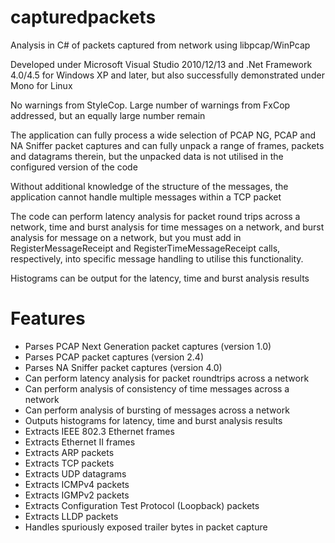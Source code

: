 # capturedpackets
Analysis in C# of packets captured from network using libpcap/WinPcap

Developed under Microsoft Visual Studio 2010/12/13 and .Net Framework 4.0/4.5 for Windows XP and later, but also successfully demonstrated under Mono for Linux

No warnings from StyleCop. Large number of warnings from FxCop addressed, but an equally large number remain

The application can fully process a wide selection of PCAP NG, PCAP and NA Sniffer packet captures and can fully unpack a range of frames, packets and datagrams therein, but the unpacked data is not utilised in the configured version of the code

Without additional knowledge of the structure of the messages, the application cannot handle multiple messages within a TCP packet

The code can perform latency analysis for packet round trips across a network, time and burst analysis for time messages on a network, and burst analysis for message on a network, but you must add in RegisterMessageReceipt and RegisterTimeMessageReceipt calls, respectively, into specific message handling to utilise this functionality.

Histograms can be output for the latency, time and burst analysis results

# Features

* Parses PCAP Next Generation packet captures (version 1.0)
* Parses PCAP packet captures (version 2.4)
* Parses NA Sniffer packet captures (version 4.0)
* Can perform latency analysis for packet roundtrips across a network
* Can perform analysis of consistency of time messages across a network
* Can perform analysis of bursting of messages across a network
* Outputs histograms for latency, time and burst analysis results
* Extracts IEEE 802.3 Ethernet frames
* Extracts Ethernet II frames
* Extracts ARP packets
* Extracts TCP packets
* Extracts UDP datagrams
* Extracts ICMPv4 packets
* Extracts IGMPv2 packets
* Extracts Configuration Test Protocol (Loopback) packets
* Extracts LLDP packets
* Handles spuriously exposed trailer bytes in packet capture
